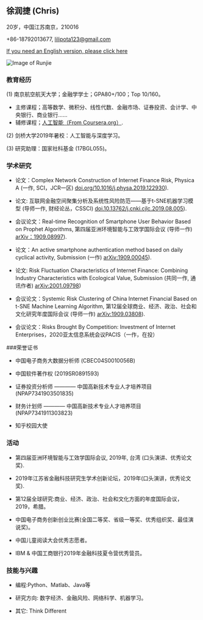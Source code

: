 ## 徐润捷 (Chris)

20岁，中国江苏南京，210016 

+86-18792013677, lilipota123@gmail.com 

 [If you need an English version, please click here](https://chris-runjie.github.io)

![Image of Runjie](https://Chris-Runjie.github.io/Runjie1.jpg)

### 教育经历

(1) 南京航空航天大学；金融学学士；GPA80+/100；Top 10/160。

* 主修课程；高等数学、微积分、线性代数、金融市场、证券投资、会计学、中央银行、商业银行……
* 辅修课程；[人工智能（From Coursera.org）](https://www.coursera.org/account/accomplishments/certificate/LJURD5379BZA).

(2) 剑桥大学2019年暑校：人工智能与深度学习。

(3) 研究助理：国家社科基金 (17BGL055)。

### 学术研究

* 论文：Complex Network Construction of Internet Finance Risk, Physica A (一作, SCI，JCR一区)
[doi.org/10.1016/j.physa.2019.122930](https://www.sciencedirect.com/science/article/pii/S0378437119316619)).

* 论文: 互联网金融空间聚集分析及系统性风险防范——基于t-SNE机器学习模型 (导师一作, 财经论丛，CSSCI)
[doi.10.13762/j.cnki.cjlc.2019.08.005](https://kns.cnki.net/KCMS/detail/detail.aspx?dbcode=CJFQ&dbname=CJFDLAST2019&filename=CJLC201908007&v=MDc0NDk5ak1wNDlGWTRSOGVYMUx1eFlTN0RoMVQzcVRyV00xRnJDVVI3cWZadVZ2RnlIbVU3L0JKaWZIYmJHNEg=)).

* 会议论文：Real-time Recognition of Smartphone User Behavior Based on Prophet Algorithms, 第四届亚洲环境智能与工效学国际会议 (导师一作)
[arXiv：1909.08997](https://arxiv.org/abs/1909.08997)).

* 论文：An active smartphone authentication method based on daily cyclical activity, Submission (一作)
[arXiv:1909.00045](https://arxiv.org/abs/1909.00045)).

* 论文: Risk Fluctuation Characteristics of Internet Finance: Combining Industry Characteristics with Ecological Value, Submission (共同一作, 通讯作者)
[arXiv:2001.09798](https://arxiv.org/abs/2001.09798))

* 会议论文：Systemic Risk Clustering of China Internet Financial Based on t-SNE Machine Learning Algorithm, 第12届全球商业、经济、政治、社会和文化研究年度国际会议 (导师一作)
[arXiv:1909.03808](https://arxiv.org/abs/1909.03808)).

* 会议论文：Risks Brought By Competition: Investment of Internet Enterprises，2020亚太信息系统会议PACIS（一作，在投）

###荣誉证书

* 中国电子商务大数据分析师 (CBEC04S0010056B)

* 中国软件著作权 (2019SR0891593)

* 证券投资分析师 ———— 中国高新技术专业人才培养项目 (NPAP7341903501835)

* 财务计划师 ———— 中国高新技术专业人才培养项目 (NPAP7341911303823)

* 知乎校园大使

### 活动

* 第四届亚洲环境智能与工效学国际会议, 2019年, 台湾 (口头演讲、优秀论文奖).

* 2019年江苏省金融科技研究生学术创新论坛，2019年(口头演讲，优秀论文奖).

* 第12届全球研究:商业、经济、政治、社会和文化方面的年度国际会议，2019，希腊。

* 中国电子商务创新创业比赛(全国二等奖、省级一等奖、优秀组织奖、最佳演说奖)。

* 中国儿童阅读大会优秀志愿者。

* IBM & 中国工商银行2019年金融科技夏令营优秀营员。

### 技能与兴趣

* 编程:Python、Matlab、Java等

* 研究方向: 数字经济、金融风险、网络科学、机器学习。

* 其它: Think Different
